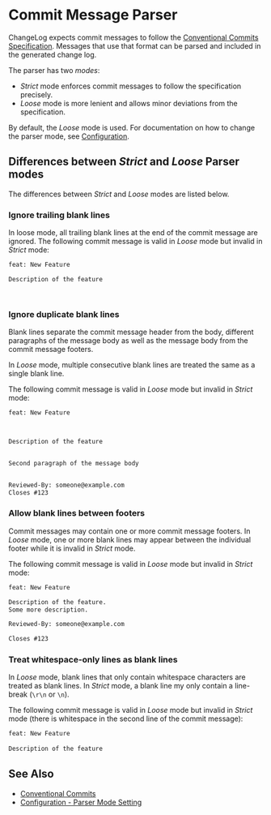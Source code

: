 # Commit Message Parser

ChangeLog expects commit messages to follow the [Conventional Commits Specification](https://www.conventionalcommits.org/en/v1.0.0).
Messages that use that format can be parsed and included in the generated change log.

The parser has two *modes*:

- *Strict* mode enforces commit messages to follow the specification precisely.
- *Loose* mode is more lenient and allows minor deviations from the specification.

By default, the *Loose* mode is used.
For documentation on how to change the parser mode, see [Configuration](./configuration/settings/parser-mode.md).

## Differences between *Strict* and *Loose* Parser modes

The differences between *Strict* and *Loose* modes are listed below.

### Ignore trailing blank lines

In loose mode, all trailing blank lines at the end of the commit message are ignored.
The following commit message is valid in *Loose* mode but invalid in *Strict* mode:

```txt
feat: New Feature

Description of the feature




```

### Ignore duplicate blank lines

Blank lines separate the commit message header from the body, different paragraphs of the message body as well as the message body from the commit message footers.

In *Loose* mode, multiple consecutive blank lines are treated the same as a single blank line.

The following commit message is valid in *Loose* mode but invalid in *Strict* mode:

```txt
feat: New Feature



Description of the feature


Second paragraph of the message body


Reviewed-By: someone@example.com
Closes #123
```

### Allow blank lines between footers

Commit messages may contain one or more commit message footers.
In *Loose* mode, one or more blank lines may appear between the individual footer while it is invalid in *Strict* mode.

The following commit message is valid in *Loose* mode but invalid in *Strict* mode:

```txt
feat: New Feature

Description of the feature.
Some more description.

Reviewed-By: someone@example.com

Closes #123
```

### Treat whitespace-only lines as blank lines

In *Loose* mode, blank lines that only contain whitespace characters are treated as blank lines.
In *Strict* mode, a blank line my only contain a line-break (`\r\n` or `\n`).

The following commit message is valid in *Loose* mode but invalid in *Strict* mode
(there is whitespace in the second line of the commit message):

```txt
feat: New Feature
       
Description of the feature
```

## See Also

- [Conventional Commits](https://www.conventionalcommits.org/en/v1.0.0)
- [Configuration - Parser Mode Setting](./configuration/settings/parser-mode.md)
